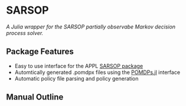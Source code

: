 # SARSOP
*A Julia wrapper for the SARSOP partially observabe Markov decision process solver.*

## Package Features

- Easy to use interface for the APPL [SARSOP package](http://bigbird.comp.nus.edu.sg/pmwiki/farm/appl/)
- Automtically generated .pomdpx files using the [POMDPs.jl](https://github.com/JuliaPOMDP/POMDPs.jl) interface
- Automatic policy file parsing and policy generation

## Manual Outline

```@contents
```
